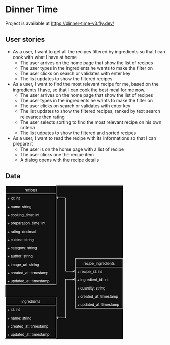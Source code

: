 # Dinner Time

Project is available at https://dinner-time-v3.fly.dev/

## User stories
- As a user, I want to get all the recipes filtered by ingredients so that I can cook with what I have at home
  - The user arrives on the home page that show the list of recipes
  - The user types in the ingredients he wants to make the filter on
  - The user clicks on search or validates with enter key
  - The list updates to show the filtered recipes 
- As a user, I want to find the most relevant recipe for me, based on the ingredients I have, so that I can cook the best meal for me now.
  - The user arrives on the home page that show the list of recipes
  - The user types in the ingredients he wants to make the filter on
  - The user clicks on search or validates with enter key
  - The list updates to show the filtered recipes, ranked by text search relevance then rating
  - The user selects sorting to find the most relevant recipe on his own criteria
  - The list udpates to show the filtered and sorted recipes 
- As a user, I want to read the recipe with its informations so that I can prepare it
  - The user is on the home page with a list of recipe
  - The user clicks one the recipe item
  - A dialog opens with the recipe details

## Data
![data_tables](<Diagramme sans nom.jpg>)